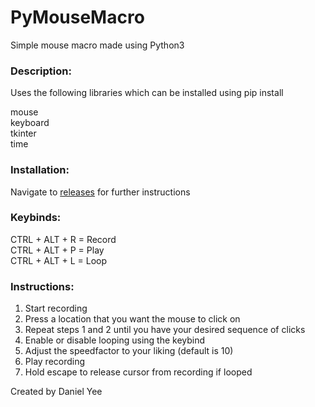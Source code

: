# PyMouseMacro
Simple mouse macro made using Python3

### Description:

Uses the following libraries which can be installed using pip install

mouse</br>
keyboard</br>
tkinter</br>
time</br>

### Installation:

Navigate to [releases](https://github.com/danyee1688/PyMouseMacro/releases) for further instructions

### Keybinds:

CTRL + ALT + R = Record</br>
CTRL + ALT + P = Play</br>
CTRL + ALT + L = Loop</br>

### Instructions:

1. Start recording
2. Press a location that you want the mouse to click on
3. Repeat steps 1 and 2 until you have your desired sequence of clicks
4. Enable or disable looping using the keybind
5. Adjust the speedfactor to your liking (default is 10)
6. Play recording
7. Hold escape to release cursor from recording if looped






Created by Daniel Yee
